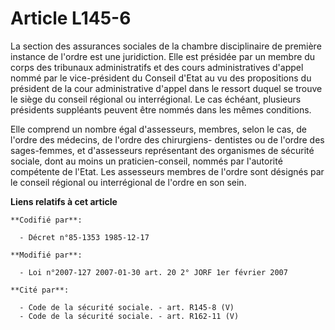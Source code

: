 # Article L145-6

La section des assurances sociales de la chambre disciplinaire de première instance de l'ordre est une juridiction. Elle est
présidée par un membre du corps des tribunaux administratifs et des cours administratives d'appel nommé par le vice-président
du Conseil d'Etat au vu des propositions du président de la cour administrative d'appel dans le ressort duquel se trouve le
siège du conseil régional ou interrégional. Le cas échéant, plusieurs présidents suppléants peuvent être nommés dans les
mêmes conditions.

Elle comprend un nombre égal d'assesseurs, membres, selon le cas, de l'ordre des médecins, de l'ordre des chirurgiens-
dentistes ou de l'ordre des sages-femmes, et d'assesseurs représentant des organismes de sécurité sociale, dont au moins un
praticien-conseil, nommés par l'autorité compétente de l'Etat. Les assesseurs membres de l'ordre sont désignés par le conseil
régional ou interrégional de l'ordre en son sein.

**Liens relatifs à cet article**

	**Codifié par**:

	  - Décret n°85-1353 1985-12-17

	**Modifié par**:

	  - Loi n°2007-127 2007-01-30 art. 20 2° JORF 1er février 2007

	**Cité par**:

	  - Code de la sécurité sociale. - art. R145-8 (V)
	  - Code de la sécurité sociale. - art. R162-11 (V)
